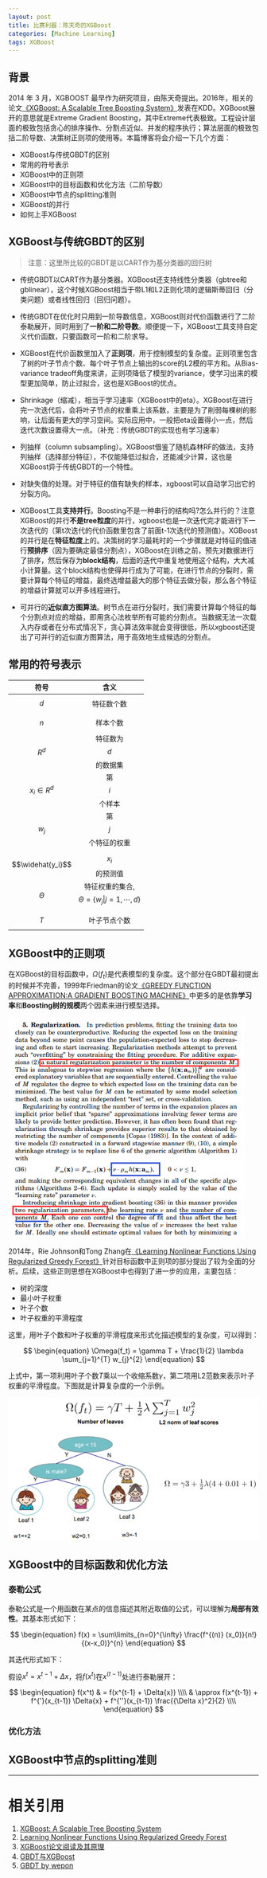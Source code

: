 ```yaml
---
layout: post
title: 比赛利器：陈天奇的XGBoost
categories: [Machine Learning]
tags: XGBoost 
---
```


## 背景

2014 年 3 月，XGBOOST 最早作为研究项目，由陈天奇提出。2016年，相关的论文[《XGBoost: A Scalable Tree Boosting System》](https://arxiv.org/pdf/1603.02754.pdf)发表在KDD。XGBoost展开的意思就是Extreme Gradient Boosting，其中Extreme代表极致。工程设计层面的极致包括贪心的排序操作、分割点近似、并发的程序执行；算法层面的极致包括二阶导数、决策树正则项的使用等。本篇博客将会介绍一下几个方面：

- XGBoost与传统GBDT的区别
- 常用的符号表示
- XGBoost中的正则项
- XGBoost中的目标函数和优化方法（二阶导数）
- XGBoost中节点的splitting准则
- XGBoost的并行
- 如何上手XGBoost


## XGBoost与传统GBDT的区别

> 注意：这里所比较的GBDT是以CART作为基分类器的回归树

- 传统GBDT以CART作为基分类器。XGBoost还支持线性分类器（gbtree和gblinear），这个时候XGBoost相当于带L1和L2正则化项的逻辑斯蒂回归（分类问题）或者线性回归（回归问题）。

- 传统GBDT在优化时只用到一阶导数信息，XGBoost则对代价函数进行了二阶泰勒展开，同时用到了**一阶和二阶导数**。顺便提一下，XGBoost工具支持自定义代价函数，只要函数可一阶和二阶求导。

- XGBoost在代价函数里加入了**正则项**，用于控制模型的复杂度。正则项里包含了树的叶子节点个数、每个叶子节点上输出的score的L2模的平方和。从Bias-variance tradeoff角度来讲，正则项降低了模型的variance，使学习出来的模型更加简单，防止过拟合，这也是XGBoost的优点。

- Shrinkage（缩减），相当于学习速率（XGBoost中的eta）。XGBoost在进行完一次迭代后，会将叶子节点的权重乘上该系数，主要是为了削弱每棵树的影响，让后面有更大的学习空间。实际应用中，一般把eta设置得小一点，然后迭代次数设置得大一点。（补充：传统GBDT的实现也有学习速率）

- 列抽样（column subsampling）。XGBoost借鉴了随机森林RF的做法，支持列抽样（选择部分特征），不仅能降低过拟合，还能减少计算，这也是XGBoost异于传统GBDT的一个特性。

- 对缺失值的处理。对于特征的值有缺失的样本，xgboost可以自动学习出它的分裂方向。

- XGBoost工具**支持并行**。Boosting不是一种串行的结构吗?怎么并行的？注意XGBoost的并行**不是tree粒度**的并行，xgboost也是一次迭代完才能进行下一次迭代的（第t次迭代的代价函数里包含了前面t-1次迭代的预测值）。XGBoost的并行是在**特征粒度**上的。决策树的学习最耗时的一个步骤就是对特征的值进行**预排序**（因为要确定最佳分割点），XGBoost在训练之前，预先对数据进行了排序，然后保存为**block结构**，后面的迭代中重复地使用这个结构，大大减小计算量。这个block结构也使得并行成为了可能，在进行节点的分裂时，需要计算每个特征的增益，最终选增益最大的那个特征去做分裂，那么各个特征的增益计算就可以开多线程进行。

- 可并行的**近似直方图算法**。树节点在进行分裂时，我们需要计算每个特征的每个分割点对应的增益，即用贪心法枚举所有可能的分割点。当数据无法一次载入内存或者在分布式情况下，贪心算法效率就会变得很低，所以xgboost还提出了可并行的近似直方图算法，用于高效地生成候选的分割点。


## 常用的符号表示

| 符号 | 含义 |
|:-----------:|:--------------------:|
| $$d$$           | 特征数个数  |
| $$n$$           | 样本个数  |
| $$R^d$$           | 特征数为$$d$$的数据集  |
| $$x_i \in R^d$$   | 第$$i$$个样本         |
| $$w_j$$           | 第$$j$$个特征的权重    |
| $$\widehat{y_i}$$ | $$x_i$$的预测值        |
| $$\Theta$$        | 特征权重的集合, $$\Theta={\{w_j\|j=1, \cdots ,d\}}$$ |
| $$T$$             | 叶子节点个数           |


## XGBoost中的正则项

在XGBoost的目标函数中，$\Omega(f_t)$是代表模型的复杂度。这个部分在GBDT最初提出的时候并不完善，1999年Friedman的论文[《GREEDY FUNCTION APPROXIMATION:A GRADIENT BOOSTING MACHINE》](https://projecteuclid.org/download/pdf_1/euclid.aos/1013203451)中更多的是依靠**学习率**和**Boosting树的规模**两个因素来进行模型选择。

![first-regularization-gbdt](/assets/images/blog/xgboost/first-regularization-gbdt.png)

2014年，Rie Johnson和Tong Zhang在[《Learning Nonlinear Functions Using Regularized Greedy Forest》](https://ieeexplore.ieee.org/stamp/stamp.jsp?tp=&arnumber=6583153)针对目标函数中正则项的部分提出了较为全面的分析。后续，这些正则思想在XGBoost中也得到了进一步的应用，主要包括：
- 树的深度
- 最小叶子权重
- 叶子个数
- 叶子权重的平滑程度

这里，用叶子个数和叶子权重的平滑程度来形式化描述模型的复杂度，可以得到：

$$
\begin{equation}
   \Omega(f_t) = \gamma T + \frac{1}{2} \lambda \sum_{j=1}^{T} w_{j}^{2}
\end{equation}
$$


上式中，第一项利用叶子个数$T$乘以一个收缩系数$\gamma$，第二项用L2范数来表示叶子权重的平滑程度。下图就是计算复杂度的一个示例。

![example-regularization-xgboost](/assets/images/blog/xgboost/example-regularization-xgboost.png)


## XGBoost中的目标函数和优化方法

### 泰勒公式
泰勒公式是一个用函数在某点的信息描述其附近取值的公式，可以理解为**局部有效性**。其基本形式如下：

$$
\begin{equation}
   f(x) = \sum\limits_{n=0}^{\infty} \frac{f^{(n)} (x_0)}{n!} {(x-x_0)}^{n}
\end{equation}
$$



其迭代形式如下：

假设$x^t = x^{t-1} + \Delta x$，将$f(x^t)$在$x^{(t-1)}$处进行泰勒展开：

$$
\begin{equation}
   f(x^t) & = f(x^{t-1} + \Delta{x}) \\\\
          & \approx f(x^{t-1}) + f^{'}(x_{t-1}) \Delta{x} + f^{''}(x_{t-1}) \frac{{\Delta x}^2}{2} \\\\
\end{equation}
$$



### 优化方法



## XGBoost中节点的splitting准则


---
# 相关引用
1. [XGBoost: A Scalable Tree Boosting System](https://arxiv.org/pdf/1603.02754.pdf)
2. [Learning Nonlinear Functions Using Regularized Greedy Forest](https://ieeexplore.ieee.org/stamp/stamp.jsp?tp=&arnumber=6583153)
3. [XGBoost论文阅读及其原理](https://zhuanlan.zhihu.com/p/36794802)
4. [GBDT与XGBoost](http://sofasofa.io/forum_main_post.php?postid=1000331)
5. [GBDT by wepon](http://wepon.me/files/gbdt.pdf)